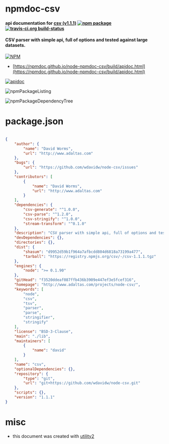 # npmdoc-csv

#### api documentation for  [csv (v1.1.1)](http://www.adaltas.com/projects/node-csv/)  [![npm package](https://img.shields.io/npm/v/npmdoc-csv.svg?style=flat-square)](https://www.npmjs.org/package/npmdoc-csv) [![travis-ci.org build-status](https://api.travis-ci.org/npmdoc/node-npmdoc-csv.svg)](https://travis-ci.org/npmdoc/node-npmdoc-csv)

#### CSV parser with simple api, full of options and tested against large datasets.

[![NPM](https://nodei.co/npm/csv.png?downloads=true&downloadRank=true&stars=true)](https://www.npmjs.com/package/csv)

- [https://npmdoc.github.io/node-npmdoc-csv/build/apidoc.html](https://npmdoc.github.io/node-npmdoc-csv/build/apidoc.html)

[![apidoc](https://npmdoc.github.io/node-npmdoc-csv/build/screenCapture.buildCi.browser.%252Ftmp%252Fbuild%252Fapidoc.html.png)](https://npmdoc.github.io/node-npmdoc-csv/build/apidoc.html)

![npmPackageListing](https://npmdoc.github.io/node-npmdoc-csv/build/screenCapture.npmPackageListing.svg)

![npmPackageDependencyTree](https://npmdoc.github.io/node-npmdoc-csv/build/screenCapture.npmPackageDependencyTree.svg)



# package.json

```json

{
    "author": {
        "name": "David Worms",
        "url": "http://www.adaltas.com"
    },
    "bugs": {
        "url": "https://github.com/wdavidw/node-csv/issues"
    },
    "contributors": [
        {
            "name": "David Worms",
            "url": "http://www.adaltas.com"
        }
    ],
    "dependencies": {
        "csv-generate": "^1.0.0",
        "csv-parse": "^1.2.0",
        "csv-stringify": "^1.0.0",
        "stream-transform": "^0.1.0"
    },
    "description": "CSV parser with simple api, full of options and tested against large datasets.",
    "devDependencies": {},
    "directories": {},
    "dist": {
        "shasum": "d9952d59b1f964a7afbcdd804d6818a73199a477",
        "tarball": "https://registry.npmjs.org/csv/-/csv-1.1.1.tgz"
    },
    "engines": {
        "node": ">= 0.1.90"
    },
    "gitHead": "f3520ddeaf087ffb436b3909e447ef3e5fcef316",
    "homepage": "http://www.adaltas.com/projects/node-csv/",
    "keywords": [
        "node",
        "csv",
        "tsv",
        "parser",
        "parse",
        "stringifier",
        "stringify"
    ],
    "license": "BSD-3-Clause",
    "main": "./lib",
    "maintainers": [
        {
            "name": "david"
        }
    ],
    "name": "csv",
    "optionalDependencies": {},
    "repository": {
        "type": "git",
        "url": "git+https://github.com/wdavidw/node-csv.git"
    },
    "scripts": {},
    "version": "1.1.1"
}
```



# misc
- this document was created with [utility2](https://github.com/kaizhu256/node-utility2)
